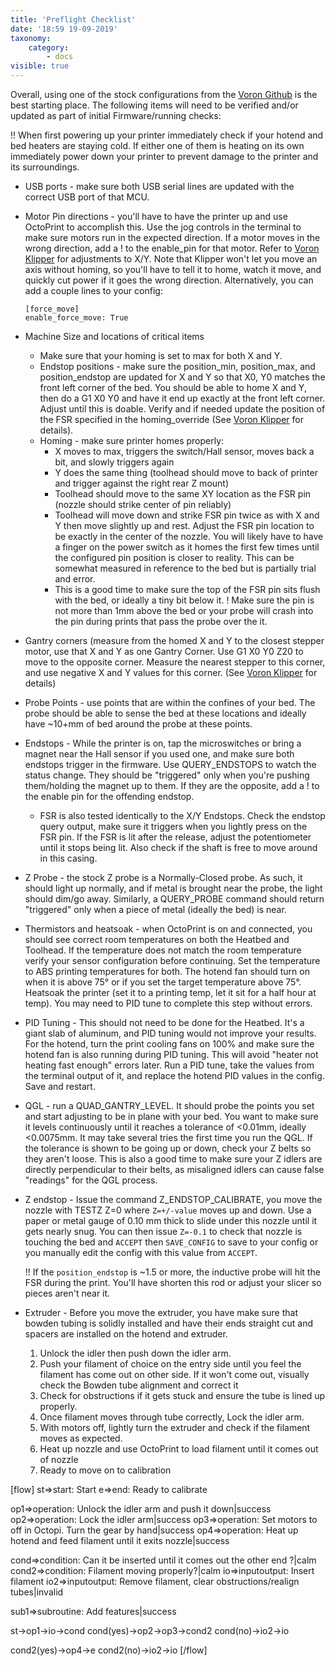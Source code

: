 ```yaml
---
title: 'Preflight Checklist'
date: '18:59 19-09-2019'
taxonomy:
    category:
        - docs
visible: true
---
```


Overall, using one of the stock configurations from the [Voron Github](https://github.com/VoronDesign/Voron-2) is the best starting place. The following items will need to be verified and/or updated as part of initial Firmware/running checks:

!! When first powering up your printer immediately check if your hotend and bed heaters are staying cold. If either one of them is heating on its own immediately power down your printer to prevent damage to the printer and its surroundings. 



*  USB ports - make sure both USB serial lines are updated with the correct USB port of that MCU.

* Motor Pin directions - you'll have to have the printer up and use OctoPrint to accomplish this. Use the jog controls in the terminal to make sure motors run in the expected direction. If a motor moves in the wrong direction, add a  ! to the enable_pin for that motor. Refer to [Voron Klipper](https://www.voron.dev/home/voron-2-2-supplement/klipper#xandysteppersaandbdrives) for adjustments to X/Y. Note that Klipper won't let you move an axis without homing, so you'll have to tell it to home, watch it move, and quickly cut power if it goes the wrong direction. Alternatively, you can add a couple lines to your config:
    ```
    [force_move]
    enable_force_move: True
    ```

* Machine Size and locations of critical items
    * Make sure that your homing is set to max for both X and Y.
    * Endstop positions - make sure the position_min, position_max, and position_endstop are updated for X and Y so that X0, Y0 matches the front left corner of the bed. You should be able to home X and Y, then do a G1 X0 Y0 and have it end up exactly at the front left corner. Adjust until this is doable. Verify and if needed update the position of the FSR specified in the homing_override (See [Voron Klipper](https://www.voron.dev/home/voron-2-1/klipper) for details).
   * Homing - make sure printer homes properly:
        * X moves to max, triggers the switch/Hall sensor, moves back a bit, and slowly triggers again
        * Y does the same thing (toolhead should move to back of printer and trigger against the right rear Z mount)
        * Toolhead should move to the same XY location as the FSR pin (nozzle should strike center of pin reliably)
        * Toolhead will move down and strike FSR pin twice as with X and Y then move slightly up and rest. Adjust the FSR pin location to be exactly in the center of the nozzle. You will likely have to have a finger on the power switch as it homes the first few times until the configured pin position is closer to reality. This can be somewhat measured in reference to the bed but is partially trial and error.
        * This is a good time to make sure the top of the FSR pin sits flush with the bed, or ideally a tiny bit below it. 
        ! Make sure the pin is not more than 1mm above the bed or your probe will crash into the pin during prints that pass the probe over the it.
         
* Gantry corners (measure from the homed X and Y to the closest stepper motor, use that X and Y as one Gantry Corner. Use G1 X0 Y0 Z20 to move to the opposite corner. Measure the nearest stepper to this corner, and use negative X and Y values for this corner. (See [Voron Klipper](https://www.voron.dev/home/voron-2-2-supplement/klipper#quadgantrylevellingsettings) for details)
* Probe Points - use points that are within the confines of your bed. The probe should be able to sense the bed at these locations and ideally have ~10+mm of bed around the probe at these points.


* Endstops - While the printer is on, tap the microswitches or bring a magnet near the Hall sensor if you used one, and make sure both endstops trigger in the firmware. Use QUERY_ENDSTOPS to watch the status change. They should be "triggered" only when you're pushing them/holding the magnet up to them. If they are the opposite, add a ! to the enable pin for the offending endstop.
    * FSR  is also tested identically to the X/Y Endstops. Check the endstop query output, make sure it triggers when you lightly press on the FSR pin. If the FSR is lit after the release, adjust the potentiometer until it stops being lit. Also check if the shaft is free to move around in this casing.

* Z Probe - the stock Z probe is a Normally-Closed probe. As such, it should light up normally, and if metal is brought near the probe, the light should dim/go away. Similarly, a QUERY_PROBE command should return "triggered" only when a piece of metal (ideally the bed) is near.

* Thermistors and heatsoak - when OctoPrint is on and connected, you should see correct room temperatures on both the Heatbed and Toolhead. If the temperature does not match the room temperature verify your sensor configuration before continuing. Set the temperature to ABS printing temperatures for both. The hotend fan should turn on when it is above 75° or if you set the target temperature above 75°. Heatsoak the printer (set it to a printing temp, let it sit for a half hour at temp). You may need to PID tune to complete this step without errors.
* PID Tuning - This should not need to be done for the Heatbed. It's a giant slab of aluminum, and PID tuning would not improve your results. For the hotend, turn the print cooling fans on 100% and make sure the hotend fan is also running during PID tuning. This will avoid "heater not heating fast enough" errors later. Run a PID tune, take the values from the terminal output of it, and replace the hotend PID values in the config. Save and restart.

* QGL - run a QUAD_GANTRY_LEVEL. It should probe the points you set and start adjusting to be in plane with your bed. You want to make sure it levels continuously until it reaches a tolerance of <0.01mm, ideally <0.0075mm. It may take several tries the first time you run the QGL. If the tolerance is shown to be going up or down, check your Z belts so they aren't loose. This is also a good time to make sure your Z idlers are directly perpendicular to their belts, as misaligned idlers can cause false "readings" for the QGL process.

* Z endstop - Issue the command Z_ENDSTOP_CALIBRATE, you move the nozzle with TESTZ Z=0 where `Z=+/-value` moves up and down. Use a paper or metal gauge of 0.10 mm thick to slide under this nozzle until it gets nearly snug. You can then issue `Z=-0.1` to check that nozzle is touching the bed and `ACCEPT` then `SAVE_CONFIG` to save to your config or you manually edit the config with this value from `ACCEPT`.
    
    !! If the `position_endstop` is ~1.5 or more, the inductive probe will hit the FSR during the print. You'll have shorten this rod or adjust your slicer so pieces aren't near it.
    
* Extruder - Before you move the extruder, you have make sure that bowden tubing is solidly installed and have their ends straight cut and spacers are installed on the hotend and extruder.
    1. Unlock the idler then push down the idler arm.
    2. Push your filament of choice on the entry side until you feel the filament has come out on other side. If it won't come out, visually check the Bowden tube alignment and correct it
    3. Check for obstructions if it gets stuck and ensure the tube is lined up properly.
    4. Once filament moves through tube correctly, Lock the idler arm.
    5. With motors off, lightly turn the extruder and check if the filament moves as expected.
    6. Heat up nozzle and use OctoPrint to load filament until it comes out of nozzle
    7. Ready to move on to calibration

[flow]
st=>start: Start
e=>end: Ready to calibrate

op1=>operation: Unlock the idler arm and push it down|success
op2=>operation: Lock the idler arm|success
op3=>operation: Set motors to off in Octopi. Turn the gear by hand|success
op4=>operation: Heat up hotend and feed filament until it exits nozzle|success

cond=>condition: Can it be inserted until it comes out the other end ?|calm
cond2=>condition: Filament moving properly?|calm
io=>inputoutput: Insert filament
io2=>inputoutput: Remove filament, clear obstructions/realign tubes|invalid

sub1=>subroutine: Add features|success

st->op1->io->cond
cond(yes)->op2->op3->cond2
cond(no)->io2->io

cond2(yes)->op4->e
cond2(no)->io2->io
[/flow]
